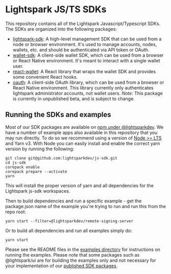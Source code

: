 # Lightspark JS/TS SDKs

This repository contains all of the Lightspark Javascript/Typescript SDKs. The SDKs are organized into the following packages:

- [lightspark-sdk](./packages/lightspark-sdk/README.md): A high-level management SDK that can be used from a node or browser environment. It's used to manage accounts, nodes, wallets, etc. and should be authenticated via API token or OAuth.
- [wallet-sdk](./packages/wallet-sdk/README.md): A client-side wallet SDK, which can be used from a browser or React Native environment. It's meant to interact with a single wallet user.
- [react-wallet](./packages/react-wallet/README.md): A React library that wraps the wallet SDK and provides some convenient React hooks.
- [oauth](./packages/oauth/README.md): A client-side OAuth library, which can be used from a browser or React Native environment. This library currently only authenticates lightspark administrator accounts, not wallet users. _Note_: This package is currently in unpublished beta, and is subject to change.

## Running the SDKs and examples

Most of our SDK packages are available on [npm under @lightsparkdev](https://www.npmjs.com/search?q=%40lightsparkdev). We have a number of example apps also available in this repository that you may run directly. To do so we recommend using a version of [Node >= LTS](https://nodejs.dev/en/about/releases/) and Yarn v3. With Node you can easily install and enable the correct yarn version by running the following:

```
git clone git@github.com:lightsparkdev/js-sdk.git
cd js-sdk
corepack enable
corepack prepare --activate
yarn
```

This will install the proper version of yarn and all dependencies for the Lightspark js-sdk workspaces.

Then to build dependencies and run a specific example - get the package.json name of the example you're trying to run and run this from the repo root:

```
yarn start --filter=@lightsparkdev/remote-signing-server
```

Or to build all dependencies and run all examples simply do:

```
yarn start
```

Please see the README files in the [examples directory](./apps/examples) for instructions on running the examples. Please note that some packages such as @lightspark/ui are for building the examples only and not necessary for your implementation of our [published SDK packages](https://www.npmjs.com/search?q=%40lightsparkdev).
